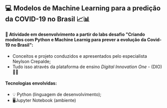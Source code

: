 ##                                                 💻 Modelos de Machine Learning para a predição da COVID-19 no Brasil 📈📊

#### 🎯 Atividade em desenvolvimento a partir do labs desafio "Criando modelos com Python e Machine Learnig para prever a evolução da Covid-19 no Brasil":
* Conceitos e projeto conduzidos e apresentados pelo especialista Neylson Crepalde;
* Tudo isso através da plataforma de ensino <i> Digital Innovation One</i> - (DIO) 🚀🚀

#### Tecnologias envolvidas:
* 💡 Python (linguagem de desenvolvimento);
* 🖥️Jupyter Notebook (ambiente)
 
